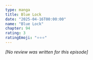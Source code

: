 ```yaml
---
type: manga
title: Blue Lock
date: "2025-04-16T00:00:00"
name: "Blue Lock"
chapter: 94
rating: 3
ratingEmoji: "⭐️⭐️⭐️"
---
```


_[No review was written for this episode]_